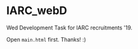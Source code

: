 # IARC_webD
Wed Development Task for IARC recruitments '19.

Open ```main.html``` first.
Thanks! :)
